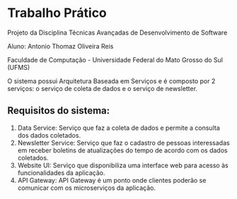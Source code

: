 # Trabalho Prático
Projeto da Disciplina Técnicas Avançadas de Desenvolvimento de Software

Aluno: Antonio Thomaz Oliveira Reis

Faculdade de Computação - Universidade Federal do Mato Grosso do Sul (UFMS)

O sistema possui Arquitetura Baseada em Serviços e é composto por 2 serviços:
o serviço de coleta de dados e o serviço de newsletter.

## Requisitos do sistema:
1. Data Service: Serviço que faz a coleta de dados e permite a consulta dos dados coletados.
2. Newsletter Service: Serviço que faz o cadastro de pessoas interessadas em receber boletins de atualizações do tempo de acordo com os dados coletados.
3. Website UI: Serviço que disponibiliza uma interface web para acesso às funcionalidades da aplicação.
4. API Gateway: API Gateway é um ponto onde clientes poderão se comunicar com os microserviços da aplicação.

